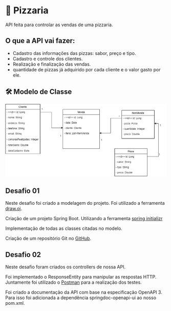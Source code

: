 <h1>🍕 Pizzaria</h1>
API feita para controlar as vendas de uma pizzaria. 

## O que a API vai fazer:
- Cadastro das informações das pizzas: sabor, preço e tipo.
- Cadastro e controle dos clientes.
- Realização e finalização das vendas.
- quantidade de pizzas já adquirido por cada cliente e o valor gasto por ele.

## 🛠 Modelo de Classe
<img src="img/modelo01.png">

## Desafio 01
<p>Neste desafio foi criado a modelagem do projeto. Foi utilizado a ferramenta <a href="https://app.diagrams.net/">draw.oi</a>.</p>
<p>Criação de um projeto Spring Boot. Utilizando a ferramenta <a href="https://start.spring.io/">spring initializr</a></p> 
<p>Implementação de todas as classes citadas no modelo.</p>
<p>Criação de um repositório Git no <a href="https://github.com/">GitHub</a>.</p>

## Desafio 02
<p>Neste desafio foram criados os controllers de nossa API.</p>
<p>Foi implementado o ResponseEntity para manipular as respostas HTTP. Juntamente foi utilizado o <a href="https://www.postman.com/">Postman</a> para a realização dos testes.</p>
<p>Foi criado a documentação da API com base na especificação OpenAPI 3. Para isso foi adicionada a dependência springdoc-openapi-ui ao nosso pom.xml.</p>
